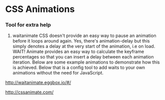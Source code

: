 # CSS Animations

### Tool for extra help
1. waitanimate
CSS doesn't provide an easy way to pause an animation before it loops around again. Yes, there's animation-delay but this simply denotes a delay at the very start of the animation, i.e on load. WAIT! Animate provides an easy way to calculate the keyframe percentages so that you can insert a delay between each animation iteration. Below are some example animations to demonstrate how this is achieved. Below that is a config tool to add waits to your own animations without the need for JavaScript.

http://waitanimate.eggbox.io/#/


http://cssanimate.com/
